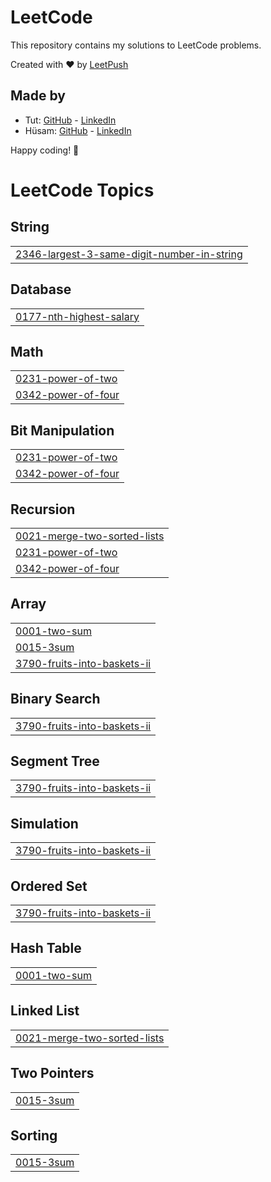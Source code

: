 # LeetCode

This repository contains my solutions to LeetCode problems.

Created with :heart: by [LeetPush](https://github.com/husamahmud/LeetPush)

 ## Made by 
 - Tut: [GitHub](https://github.com/TutTrue) - [LinkedIn](https://www.linkedin.com/in/mahmoud-hamdy-8b6825245/)
 - Hüsam: [GitHub](https://github.com/husamahmud) - [LinkedIn](https://www.linkedin.com/in/husamahmud/)

 Happy coding! 🚀


<!---LeetCode Topics Start-->
# LeetCode Topics
## String
|  |
| ------- |
| [2346-largest-3-same-digit-number-in-string](https://github.com/Hesham-Elwakeel/LeetCode-Solution/tree/master/2346-largest-3-same-digit-number-in-string) |
## Database
|  |
| ------- |
| [0177-nth-highest-salary](https://github.com/Hesham-Elwakeel/LeetCode-Solution/tree/master/0177-nth-highest-salary) |
## Math
|  |
| ------- |
| [0231-power-of-two](https://github.com/Hesham-Elwakeel/LeetCode-Solution/tree/master/0231-power-of-two) |
| [0342-power-of-four](https://github.com/Hesham-Elwakeel/LeetCode-Solution/tree/master/0342-power-of-four) |
## Bit Manipulation
|  |
| ------- |
| [0231-power-of-two](https://github.com/Hesham-Elwakeel/LeetCode-Solution/tree/master/0231-power-of-two) |
| [0342-power-of-four](https://github.com/Hesham-Elwakeel/LeetCode-Solution/tree/master/0342-power-of-four) |
## Recursion
|  |
| ------- |
| [0021-merge-two-sorted-lists](https://github.com/Hesham-Elwakeel/LeetCode-Solution/tree/master/0021-merge-two-sorted-lists) |
| [0231-power-of-two](https://github.com/Hesham-Elwakeel/LeetCode-Solution/tree/master/0231-power-of-two) |
| [0342-power-of-four](https://github.com/Hesham-Elwakeel/LeetCode-Solution/tree/master/0342-power-of-four) |
## Array
|  |
| ------- |
| [0001-two-sum](https://github.com/Hesham-Elwakeel/LeetCode-Solution/tree/master/0001-two-sum) |
| [0015-3sum](https://github.com/Hesham-Elwakeel/LeetCode-Solution/tree/master/0015-3sum) |
| [3790-fruits-into-baskets-ii](https://github.com/Hesham-Elwakeel/LeetCode-Solution/tree/master/3790-fruits-into-baskets-ii) |
## Binary Search
|  |
| ------- |
| [3790-fruits-into-baskets-ii](https://github.com/Hesham-Elwakeel/LeetCode-Solution/tree/master/3790-fruits-into-baskets-ii) |
## Segment Tree
|  |
| ------- |
| [3790-fruits-into-baskets-ii](https://github.com/Hesham-Elwakeel/LeetCode-Solution/tree/master/3790-fruits-into-baskets-ii) |
## Simulation
|  |
| ------- |
| [3790-fruits-into-baskets-ii](https://github.com/Hesham-Elwakeel/LeetCode-Solution/tree/master/3790-fruits-into-baskets-ii) |
## Ordered Set
|  |
| ------- |
| [3790-fruits-into-baskets-ii](https://github.com/Hesham-Elwakeel/LeetCode-Solution/tree/master/3790-fruits-into-baskets-ii) |
## Hash Table
|  |
| ------- |
| [0001-two-sum](https://github.com/Hesham-Elwakeel/LeetCode-Solution/tree/master/0001-two-sum) |
## Linked List
|  |
| ------- |
| [0021-merge-two-sorted-lists](https://github.com/Hesham-Elwakeel/LeetCode-Solution/tree/master/0021-merge-two-sorted-lists) |
## Two Pointers
|  |
| ------- |
| [0015-3sum](https://github.com/Hesham-Elwakeel/LeetCode-Solution/tree/master/0015-3sum) |
## Sorting
|  |
| ------- |
| [0015-3sum](https://github.com/Hesham-Elwakeel/LeetCode-Solution/tree/master/0015-3sum) |
<!---LeetCode Topics End-->